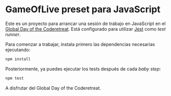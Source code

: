 # GameOfLive preset para JavaScript

Este es un proyecto para arrancar una sesión de trabajo en JavaScript en el [Global Day of the Coderetreat](https://www.coderetreat.org/).
Está configurado para utilizar [Jest](https://jestjs.io/) como *test runner*.

Para comenzar a trabajar, instala primero las dependencias necesarias ejecutando:

```bash
npm install
```

Posteriormente, ya puedes ejecutar los tests después de cada *baby step*:

```bash
npm test
```

A disfrutar del Global Day of the Coderetreat.
